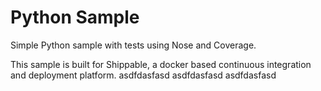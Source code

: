 Python Sample
=====================

Simple Python sample with tests using Nose and Coverage.

This sample is built for Shippable, a docker based continuous integration and deployment platform.
asdfdasfasd
asdfdasfasd
asdfdasfasd
